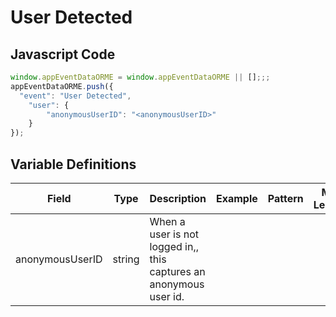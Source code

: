 # User Detected

### 

## Javascript Code
```js
window.appEventDataORME = window.appEventDataORME || [];;;
appEventDataORME.push({
  "event": "User Detected",
    "user": {
        "anonymousUserID": "<anonymousUserID>"
    }
});
```

## Variable Definitions

|Field|Type|Description|Example|Pattern|Min Length|Max Length|Minimum|Maximum|Multiple Of|
| --- | --- | --- | --- | --- | --- | --- | --- | --- | --- |
|anonymousUserID|string|When a user is not logged in,, this captures an anonymous user id.||||||||




